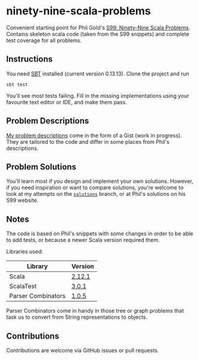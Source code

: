 # ninety-nine-scala-problems
Convenient starting point for Phil Gold's [S99: Ninety-Nine Scala Problems](http://aperiodic.net/phil/scala/s-99/). Contains skeleton scala code (taken from the S99 snippets) and complete test coverage for all problems.

## Instructions
You need [SBT](http://www.scala-sbt.org/) installed (current version 0.13.13).
Clone the project and run

    sbt test

You'll see most tests failing. Fill in the missing implementations using your favourite text editor or IDE, and make them pass.

## Problem Descriptions
[My problem descriptions](https://gist.github.com/jayho/50bbf1945bed86be71c87fb10b6296a3) come in the form of a Gist (work in progress). They are tailored to the code and differ in some places from Phil's descriptions.

## Problem Solutions
You'll learn most if you design and implement your own solutions. However, if you need inspiration or want to compare solutions, you're welcome to look at my attempts on the [`solutions`](https://github.com/jayho/ninety-nine-scala-problems/tree/solutions) branch, or at Phil's solutions on his S99 website.

## Notes
The code is based on Phil's snippets with some changes in order to be able to add tests, or because a newer Scala version required them.

Libraries used:

| Library            | Version                                                                |
| ------------------ | ---------------------------------------------------------------------- |
| Scala              | [2.12.1](http://www.scala-lang.org/news/2.12.1)                        |
| ScalaTest          | [3.0.1](http://www.scalatest.org/release_notes/3.0.1)                  |
| Parser Combinators | [1.0.5](https://github.com/scala/scala-parser-combinators/tree/v1.0.5) |

Parser Combinators come in handy in those tree or graph problems that task us to convert from String representations to objects.

## Contributions
Contributions are welcome via GitHub issues or pull requests.
